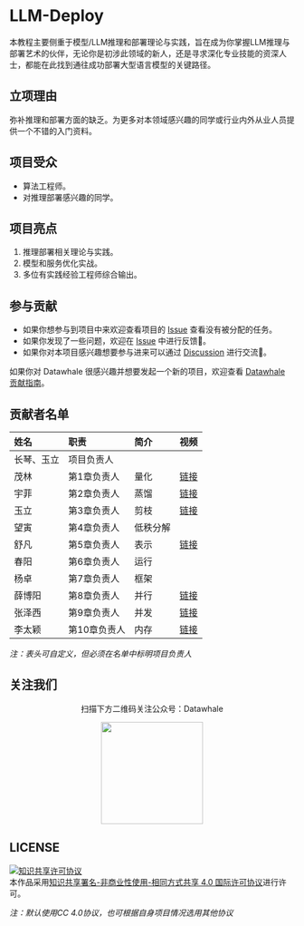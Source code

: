 # LLM-Deploy

本教程主要侧重于模型/LLM推理和部署理论与实践，旨在成为你掌握LLM推理与部署艺术的伙伴，无论你是初涉此领域的新人，还是寻求深化专业技能的资深人士，都能在此找到通往成功部署大型语言模型的关键路径。

## 立项理由

弥补推理和部署方面的缺乏。为更多对本领域感兴趣的同学或行业内外从业人员提供一个不错的入门资料。

## 项目受众

- 算法工程师。
- 对推理部署感兴趣的同学。

## 项目亮点

1. 推理部署相关理论与实践。
2. 模型和服务优化实战。
3. 多位有实践经验工程师综合输出。

## 参与贡献

- 如果你想参与到项目中来欢迎查看项目的 [Issue]() 查看没有被分配的任务。
- 如果你发现了一些问题，欢迎在 [Issue]() 中进行反馈🐛。
- 如果你对本项目感兴趣想要参与进来可以通过 [Discussion]() 进行交流💬。

如果你对 Datawhale 很感兴趣并想要发起一个新的项目，欢迎查看 [Datawhale 贡献指南](https://github.com/datawhalechina/DOPMC#%E4%B8%BA-datawhale-%E5%81%9A%E5%87%BA%E8%B4%A1%E7%8C%AE)。

## 贡献者名单

| 姓名 | 职责 | 简介 | 视频 |
| :----| :---- | :---- | ----- |
| 长琴、玉立 | 项目负责人 |  |  |
| 茂林 | 第1章负责人 | 量化 | [链接](https://meeting.tencent.com/crm/2qdyBmG5f8) |
| 宇菲 | 第2章负责人 | 蒸馏 | [链接](https://meeting.tencent.com/crm/lv8wEr8d5e) |
| 玉立 | 第3章负责人 | 剪枝 | [链接](https://meeting.tencent.com/crm/2ZdxyLYl14) |
| 望寅 | 第4章负责人 | 低秩分解 |  |
| 舒凡 | 第5章负责人 | 表示 | [链接](https://meeting.tencent.com/crm/NxvPbVzd7d) |
| 春阳 | 第6章负责人 | 运行 |  |
| 杨卓 | 第7章负责人 | 框架 |  |
| 薛博阳 | 第8章负责人 | 并行 | [链接](https://meeting.tencent.com/crm/Nov91wz2eb) |
| 张泽西 | 第9章负责人 | 并发 | [链接](https://meeting.tencent.com/crm/2YoM9MV3b7) |
| 李太颖 | 第10章负责人 | 内存 | [链接](https://meeting.tencent.com/cw/2r8YoVB597) |

*注：表头可自定义，但必须在名单中标明项目负责人*

## 关注我们

<div align=center>
<p>扫描下方二维码关注公众号：Datawhale</p>
<img src="https://raw.githubusercontent.com/datawhalechina/pumpkin-book/master/res/qrcode.jpeg" width = "180" height = "180">
</div>

## LICENSE

<a rel="license" href="http://creativecommons.org/licenses/by-nc-sa/4.0/"><img alt="知识共享许可协议" style="border-width:0" src="https://img.shields.io/badge/license-CC%20BY--NC--SA%204.0-lightgrey" /></a><br />本作品采用<a rel="license" href="http://creativecommons.org/licenses/by-nc-sa/4.0/">知识共享署名-非商业性使用-相同方式共享 4.0 国际许可协议</a>进行许可。

*注：默认使用CC 4.0协议，也可根据自身项目情况选用其他协议*
